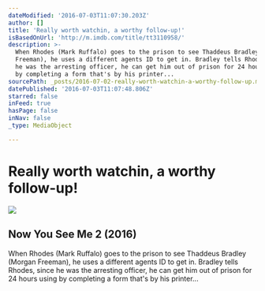 ```yaml
---
dateModified: '2016-07-03T11:07:30.203Z'
author: []
title: 'Really worth watchin, a worthy follow-up!'
isBasedOnUrl: 'http://m.imdb.com/title/tt3110958/'
description: >-
  When Rhodes (Mark Ruffalo) goes to the prison to see Thaddeus Bradley (Morgan
  Freeman), he uses a different agents ID to get in. Bradley tells Rhodes, since
  he was the arresting officer, he can get him out of prison for 24 hours using
  by completing a form that's by his printer...
sourcePath: _posts/2016-07-02-really-worth-watchin-a-worthy-follow-up.md
datePublished: '2016-07-03T11:07:48.806Z'
starred: false
inFeed: true
hasPage: false
inNav: false
_type: MediaObject

---
```

# Really worth watchin, a worthy follow-up!

<article style=""><img src="https://imgflo.herokuapp.com/graph/vahj1ThiexotieMo/0a48391325202dcf0618b2c1d65cd0cf/noop.jpg?input=http%3A%2F%2Fia.media-imdb.com%2Fimages%2FM%2FMV5BNzQ0NDgwODQ3NV5BMl5BanBnXkFtZTgwOTYxNjc2ODE%40._V1_UY1200_CR79%2C0%2C630%2C1200_AL_.jpg" /><h1>Now You See Me 2 (2016)</h1><p>When Rhodes (Mark Ruffalo) goes to the prison to see Thaddeus Bradley (Morgan Freeman), he uses a different agents ID to get in. Bradley tells Rhodes, since he was the arresting officer, he can get him out of prison for 24 hours using by completing a form that's by his printer...</p></article>